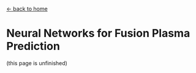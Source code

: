 [← back to home](https://jasonchadwick.github.io)

# Neural Networks for Fusion Plasma Prediction

(this page is unfinished)
